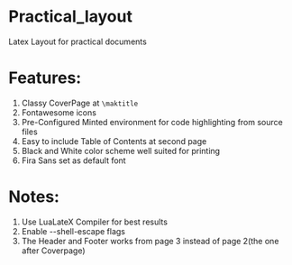 # Practical_layout
Latex Layout for practical documents

# Features:

1. Classy CoverPage at `\maktitle`
2. Fontawesome icons 
3. Pre-Configured Minted environment for code highlighting from source files
4. Easy to include Table of Contents at second page 
5. Black and White color scheme well suited for printing
6. Fira Sans set as default font

# Notes:

1. Use LuaLateX Compiler for best results
2. Enable --shell-escape flags
3. The Header and Footer works from page 3 instead of page 2(the one after Coverpage)
